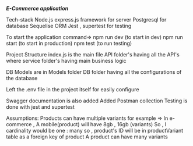 ***E-Commerce application***

Tech-stack
    Node.js
    express.js framework for server
    Postgresql for database
    Sequelise ORM
    Jest , supertest for testing

To start the application
command=>
npm run dev (to start in dev)
npm run start (to start in production)
npm test (to run testing)


Project Structure
index.js is the main file
API folder's having all the API's
where service folder's having main business logic

DB Models are in Models folder
DB folder having all the configurations of the database

Left the .env file in the project itself for easily configure

Swagger documentation is also added
Added Postman collection
Testing is done with jest and supertest



Assumptions:
    Products can have multiple variants 
    for example => In e-commerce , A mobile(product) will have 8gb , 16gb (variants)
    So , I cardinality would be one : many
    so , product's ID will be in productVariant table as a foreign key of product
    A product can have many variants 

